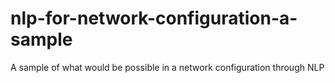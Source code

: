 # nlp-for-network-configuration-a-sample
A sample of what would be possible in a network configuration through NLP
